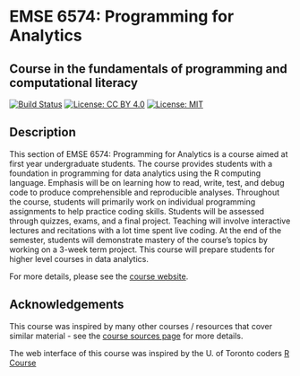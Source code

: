 EMSE 6574: Programming for Analytics
=========================================

Course in the fundamentals of programming and computational literacy
------------------------------------------

[![Build Status](https://travis-ci.org/emse6574-gwu/2019-Fall.svg?branch=master)](https://travis-ci.org/emse6574-gwu/2019-Fall)
[![License: CC BY 4.0](https://img.shields.io/badge/License-CC%20BY%204.0-lightgrey.svg)](https://creativecommons.org/licenses/by/4.0/)
[![License: MIT](https://img.shields.io/badge/License-MIT-yellow.svg)](https://opensource.org/licenses/MIT)

## Description

This section of EMSE 6574: Programming for Analytics is a course aimed at first year undergraduate students. The course provides students with a foundation in programming for data analytics using the R computing language. Emphasis will be on learning how to read, write, test, and debug code to produce comprehensible and reproducible analyses. Throughout the course, students will primarily work on individual programming assignments to help practice coding skills. Students will be assessed through quizzes, exams, and a final project. Teaching will involve interactive lectures and recitations with a lot time spent live coding. At the end of the semester, students will demonstrate mastery of the course’s topics by working on a 3-week term project. This course will prepare students for higher level courses in data analytics.

For more details, please see the [course website](https://emse6574-gwu.github.io/2019-Fall).

## Acknowledgements

This course was inspired by many other courses / resources that cover similar material - see the [course sources page](https://emse6574-gwu.github.io/2019-Fall/course-sources.html) for more details.

The web interface of this course was inspired by the U. of Toronto coders [R Course](https://uoftcoders.github.io/rcourse/index.html)


